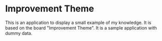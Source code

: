 # Improvement Theme
This is an application to display a small example of my knowledge. It is based on the board "Improvement Theme". It is a sample application with dummy data.
